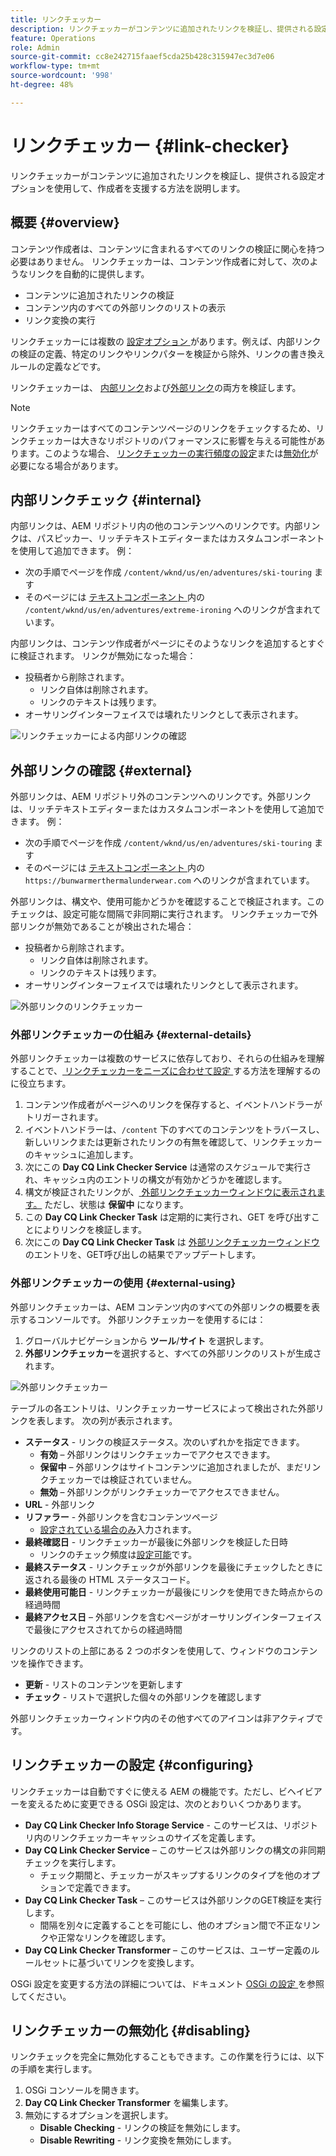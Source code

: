```yaml
---
title: リンクチェッカー
description: リンクチェッカーがコンテンツに追加されたリンクを検証し、提供される設定オプションを使用して、作成者を支援する方法を説明します。
feature: Operations
role: Admin
source-git-commit: cc8e242715faaef5cda25b428c315947ec3d7e06
workflow-type: tm+mt
source-wordcount: '998'
ht-degree: 48%

---
```



# リンクチェッカー {#link-checker}

リンクチェッカーがコンテンツに追加されたリンクを検証し、提供される設定オプションを使用して、作成者を支援する方法を説明します。

## 概要 {#overview}

コンテンツ作成者は、コンテンツに含まれるすべてのリンクの検証に関心を持つ必要はありません。 リンクチェッカーは、コンテンツ作成者に対して、次のようなリンクを自動的に提供します。

* コンテンツに追加されたリンクの検証
* コンテンツ内のすべての外部リンクのリストの表示
* リンク変換の実行

リンクチェッカーには複数の [ 設定オプション ](#configuring) があります。例えば、内部リンクの検証の定義、特定のリンクやリンクパターを検証から除外、リンクの書き換えルールの定義などです。

リンクチェッカーは、 [内部リンク](#internal)および[外部リンク](#external)の両方を検証します。

>[!NOTE]
>
>リンクチェッカーはすべてのコンテンツページのリンクをチェックするため、リンクチェッカーは大きなリポジトリのパフォーマンスに影響を与える可能性があります。このような場合、 [リンクチェッカーの実行頻度の設定](#configuring)または[無効化](#disabling)が必要になる場合があります。

## 内部リンクチェック {#internal}

内部リンクは、AEM リポジトリ内の他のコンテンツへのリンクです。内部リンクは、パスピッカー、リッチテキストエディターまたはカスタムコンポーネントを使用して追加できます。 例：

* 次の手順でページを作成 `/content/wknd/us/en/adventures/ski-touring` ます
* そのページには [ テキストコンポーネント ](https://experienceleague.adobe.com/ja/docs/experience-manager-core-components/using/wcm-components/text) 内の `/content/wknd/us/en/adventures/extreme-ironing` へのリンクが含まれています。

内部リンクは、コンテンツ作成者がページにそのようなリンクを追加するとすぐに検証されます。 リンクが無効になった場合：

* 投稿者から削除されます。
   * リンク自体は削除されます。
   * リンクのテキストは残ります。
* オーサリングインターフェイスでは壊れたリンクとして表示されます。

![ リンクチェッカーによる内部リンクの確認 ](assets/link-checker-internal.png)

## 外部リンクの確認 {#external}

外部リンクは、AEM リポジトリ外のコンテンツへのリンクです。外部リンクは、リッチテキストエディターまたはカスタムコンポーネントを使用して追加できます。 例：

* 次の手順でページを作成 `/content/wknd/us/en/adventures/ski-touring` ます
* そのページには [ テキストコンポーネント ](https://experienceleague.adobe.com/ja/docs/experience-manager-core-components/using/wcm-components/text) 内の `https://bunwarmerthermalunderwear.com` へのリンクが含まれています。

外部リンクは、構文や、使用可能かどうかを確認することで検証されます。このチェックは、設定可能な間隔で非同期に実行されます。 リンクチェッカーで外部リンクが無効であることが検出された場合：

* 投稿者から削除されます。
   * リンク自体は削除されます。
   * リンクのテキストは残ります。
* オーサリングインターフェイスでは壊れたリンクとして表示されます。

![ 外部リンクのリンクチェッカー ](assets/link-checker-external.png)

### 外部リンクチェッカーの仕組み {#external-details}

外部リンクチェッカーは複数のサービスに依存しており、それらの仕組みを理解することで、[ リンクチェッカーをニーズに合わせて設定 ](#configuring) する方法を理解するのに役立ちます。

1. コンテンツ作成者がページへのリンクを保存すると、イベントハンドラーがトリガーされます。
1. イベントハンドラーは、`/content` 下のすべてのコンテンツをトラバースし、新しいリンクまたは更新されたリンクの有無を確認して、リンクチェッカーのキャッシュに追加します。
1. 次にこの **Day CQ Link Checker Service** は通常のスケジュールで実行され、キャッシュ内のエントリの構文が有効かどうかを確認します。
1. 構文が検証されたリンクが、[ 外部リンクチェッカーウィンドウに表示されます。](#external-using) ただし、状態は **保留中** になります。
1. この **Day CQ Link Checker Task** は定期的に実行され、GET を呼び出すことによりリンクを検証します。
1. 次にこの **Day CQ Link Checker Task** は [ 外部リンクチェッカーウィンドウ ](#external-using) のエントリを、GET呼び出しの結果でアップデートします。

### 外部リンクチェッカーの使用 {#external-using}

外部リンクチェッカーは、AEM コンテンツ内のすべての外部リンクの概要を表示するコンソールです。 外部リンクチェッカーを使用するには：

1. グローバルナビゲーションから **ツール**/**サイト** を選択します。
1. **外部リンクチェッカー**&#x200B;を選択すると、すべての外部リンクのリストが生成されます。

![ 外部リンクチェッカー ](assets/external-link-checker.png)

テーブルの各エントリは、リンクチェッカーサービスによって検出された外部リンクを表します。 次の列が表示されます。

* **ステータス** - リンクの検証ステータス。次のいずれかを指定できます。
   * **有効** – 外部リンクはリンクチェッカーでアクセスできます。
   * **保留中** – 外部リンクはサイトコンテンツに追加されましたが、まだリンクチェッカーでは検証されていません。
   * **無効** – 外部リンクがリンクチェッカーでアクセスできません。
* **URL** - 外部リンク
* **リファラー** - 外部リンクを含むコンテンツページ
   * [設定されている場合のみ](#configuring)入力されます。
* **最終確認日** - リンクチェッカーが最後に外部リンクを検証した日時
   * リンクのチェック頻度は[設定可能](#configuring)です。
* **最終ステータス** - リンクチェックが外部リンクを最後にチェックしたときに返される最後の HTML ステータスコード。
* **最終使用可能日** - リンクチェッカーが最後にリンクを使用できた時点からの経過時間
* **最終アクセス日** – 外部リンクを含むページがオーサリングインターフェイスで最後にアクセスされてからの経過時間

リンクのリストの上部にある 2 つのボタンを使用して、ウィンドウのコンテンツを操作できます。

* **更新** - リストのコンテンツを更新します
* **チェック** - リストで選択した個々の外部リンクを確認します

外部リンクチェッカーウィンドウ内のその他すべてのアイコンは非アクティブです。

## リンクチェッカーの設定 {#configuring}

リンクチェッカーは自動ですぐに使える AEM の機能です。ただし、ビヘイビアーを変えるために変更できる OSGi 設定は、次のとおりいくつかあります。

* **Day CQ Link Checker Info Storage Service** - このサービスは、リポジトリ内のリンクチェッカーキャッシュのサイズを定義します。
* **Day CQ Link Checker Service** – このサービスは外部リンクの構文の非同期チェックを実行します。
   * チェック期間と、チェッカーがスキップするリンクのタイプを他のオプションで定義できます。
* **Day CQ Link Checker Task** – このサービスは外部リンクのGET検証を実行します。
   * 間隔を別々に定義することを可能にし、他のオプション間で不正なリンクや正常なリンクを確認します。
* **Day CQ Link Checker Transformer** – このサービスは、ユーザー定義のルールセットに基づいてリンクを変換します。

OSGi 設定を変更する方法の詳細については、ドキュメント [OSGi の設定 ](/help/implementing/deploying/configuring-osgi.md) を参照してください。

## リンクチェッカーの無効化 {#disabling}

リンクチェックを完全に無効化することもできます。この作業を行うには、以下の手順を実行します。

1. OSGi コンソールを開きます。
1. **Day CQ Link Checker Transformer** を編集します。
1. 無効にするオプションを選択します。
   * **Disable Checking** - リンクの検証を無効にします。
   * **Disable Rewriting** - リンク変換を無効にします。
